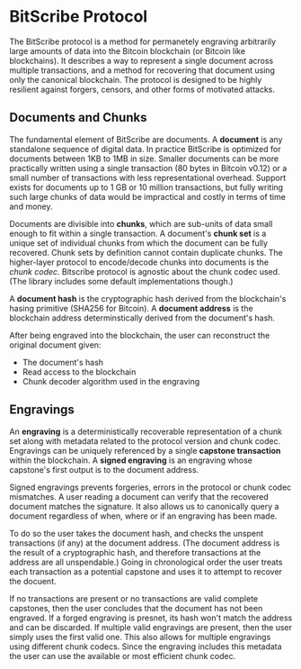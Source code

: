 # BitScribe Protocol

The BitScribe protocol is a method for permanetely engraving arbitrarily large amounts of 
data into the Bitcoin blockchain (or Bitcoin like blockchains). It describes a way to 
represent a single document across multiple transactions, and a method for recovering
that document using only the canonical blockchain. The protocol is designed to be highly 
resilient against forgers, censors, and other forms of motivated attacks.

## Documents and Chunks

The fundamental element of BitScribe are documents. A **document** is any standalone sequence 
of digital data. In practice BitScribe is optimized for documents between 1KB to 1MB in size. 
Smaller documents can be more practically written using a single transaction
(80 bytes in Bitcoin v0.12) or a small number of transactions with less representational
overhead. Support exists for documents up to 1 GB or 10 million transactions, but fully 
writing such large chunks of data would be impractical and costly in terms of time and
money. 

Documents are divisible into **chunks**, which are sub-units of data small enough to fit within
a single transaction. A document's **chunk set** is a unique set of individual chunks from which 
the document can be fully recovered. Chunk sets by definition cannot contain duplicate chunks.
The higher-layer protocol to encode/decode chunks into documents is the *chunk codec*. Bitscribe
protocol is agnostic about the chunk codec used. (The library includes some default implementations
though.)

A **document hash** is the cryptographic hash derived from the blockchain's hasing primitive
(SHA256 for Bitcoin). A **document address** is the blockchain address determinstically derived
from the document's hash.

After being engraved into the blockchain, the user can reconstruct the original document
given:

* The document's hash
* Read access to the blockchain
* Chunk decoder algorithm used in the engraving

## Engravings

An **engraving** is a deterministically recoverable representation of a chunk set along
with metadata related to the protocol version and chunk codec. Engravings can be uniquely
referenced by a single **capstone transaction** within the blockchain. A **signed engraving**
is an engraving whose capstone's first output is to the document address. 

Signed engravings prevents forgeries, errors in the protocol or chunk codec mismatches. A user
reading a document can verify that the recovered document matches the signature. It also
allows us to canonically query a document regardless of when, where or if an engraving has
been made.

To do so the user takes the document hash, and checks the unspent transactions (if any)
at the document address. (The document address is the result of a cryptographic hash, and
therefore transactions at the address are all unspendable.) Going in chronological order
the user treats each transaction as a potential capstone and uses it to attempt to recover
the docuent.

If no transactions are present or no transactions are valid complete capstones, then the user
concludes that the document has not been engraved. If a forged engraving is presnet, its hash
won't match the address and can be discarded. If multiple valid engravings are present, then
the user simply uses the first valid one. This also allows for multiple engravings using different
chunk codecs. Since the engraving includes this metadata the user can use the available or most
efficient chunk codec.



